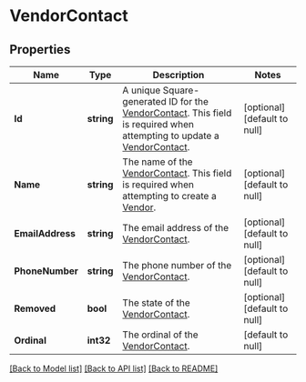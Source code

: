 # VendorContact

## Properties

 Name             | Type       | Description                                                                                                                                                           | Notes                        
------------------|------------|-----------------------------------------------------------------------------------------------------------------------------------------------------------------------|------------------------------
 **Id**           | **string** | A unique Square-generated ID for the [VendorContact](entity:VendorContact). This field is required when attempting to update a [VendorContact](entity:VendorContact). | [optional] [default to null] 
 **Name**         | **string** | The name of the [VendorContact](entity:VendorContact). This field is required when attempting to create a [Vendor](entity:Vendor).                                    | [optional] [default to null] 
 **EmailAddress** | **string** | The email address of the [VendorContact](entity:VendorContact).                                                                                                       | [optional] [default to null] 
 **PhoneNumber**  | **string** | The phone number of the [VendorContact](entity:VendorContact).                                                                                                        | [optional] [default to null] 
 **Removed**      | **bool**   | The state of the [VendorContact](entity:VendorContact).                                                                                                               | [optional] [default to null] 
 **Ordinal**      | **int32**  | The ordinal of the [VendorContact](entity:VendorContact).                                                                                                             | [default to null]            

[[Back to Model list]](../README.md#documentation-for-models) [[Back to API list]](../README.md#documentation-for-api-endpoints) [[Back to README]](../README.md)

